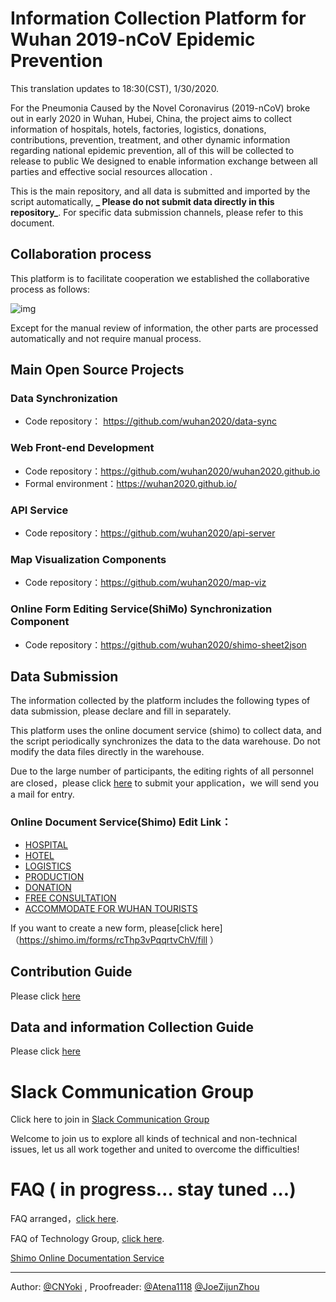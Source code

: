 # Information Collection Platform for Wuhan 2019-nCoV Epidemic Prevention
This translation updates to 18:30(CST), 1/30/2020.

For the Pneumonia Caused by the Novel Coronavirus (2019-nCoV) broke out in early 2020 in Wuhan, Hubei, China, the project aims to collect information of hospitals, hotels, factories, logistics, donations, contributions, prevention, treatment, and other dynamic information regarding national epidemic prevention, all of this will be collected to release to public 
We designed to enable information exchange between all parties and effective social resources allocation . 

This is the main repository, and all data is submitted and imported by the script automatically, **_ Please do not submit data directly in this repository_**. For specific data submission channels, please refer to this document.

## Collaboration process

This platform is to facilitate cooperation we established the collaborative process as follows:

![img](https://yokii.cn/i/en.jpg)

Except for the manual review of information, the other parts are processed automatically and not require manual process.

## Main Open Source Projects

### Data Synchronization

- Code repository： https://github.com/wuhan2020/data-sync

### Web Front-end Development

- Code repository：https://github.com/wuhan2020/wuhan2020.github.io
- Formal environment：https://wuhan2020.github.io/

### API Service

- Code repository：https://github.com/wuhan2020/api-server

### Map Visualization Components

- Code repository：https://github.com/wuhan2020/map-viz

### Online Form Editing Service(ShiMo) Synchronization Component

- Code repository：https://github.com/wuhan2020/shimo-sheet2json

## Data Submission 

The information collected by the platform includes the following types of data submission, please declare and fill in separately.

This platform uses the online document service (shimo) to collect data, and the script periodically synchronizes the data to the data warehouse. Do not modify the data files directly in the warehouse.

Due to the large number of participants, the editing rights of all personnel are closed，please click [here](https://shimo.im/forms/YVJkGrGCWwQPTpqY/fill) to submit your application，we will send you a mail for entry.
### Online Document Service(Shimo) Edit Link：

- [HOSPITAL](https://shimo.im/sheets/q6WP3DpKKgVW63Pr/4WbFN/)
- [HOTEL](https://shimo.im/sheets/Hd9C3QytrJK3RWxG/z1rye/)
- [LOGISTICS](https://shimo.im/sheets/RTHXp3ghtKXY3GcC/MODOC/)
- [PRODUCTION](https://shimo.im/sheets/pchvJ6ddyRHHdXtv/MODOC/)
- [DONATION](https://shimo.im/sheets/W3gxW6cwkYTDY6DD/)
- [FREE CONSULTATION](https://shimo.im/sheets/JgXjYCJJTRQxJ3GP/MODOC/)
- [ACCOMMODATE FOR WUHAN TOURISTS ](https://shimo.im/sheets/pdHRcXyKqJdqPyGJ/MODOC/)

If you want to create a new form, please[click here]（https://shimo.im/forms/rcThp3vPqqrtvChV/fill ）

## Contribution Guide

Please click [here](./CONTRIBUTING.md)

## Data and information Collection Guide
Please click [here](./INFORMATION_GUIDE.md)

# Slack Communication Group
Click here to join in [Slack Communication Group](https://join.slack.com/t/wuhan2020/shared_invite/enQtOTI2NTU1NzU3MTM2LWQ1YjIzMDllYjYzYTE1OTNhMWU4OTZkOGYzOGJhOWM2MzdlMjgwMmZiOWEzYTQwNmJkZDI4OWRmM2Q2ZDM1MTc)

Welcome to join us to explore all kinds of technical and non-technical issues, let us all work together and united to overcome the difficulties!

# FAQ ( in progress…  stay tuned …)

FAQ arranged，[click here](./FAQ.md).

FAQ of Technology Group, [click here](https://shimo.im/docs/JqX9CvrqphPV9T3J/).

[Shimo Online Documentation Service](https://shimo.im/docs/DdWvXvtvpxrqrJ83)

---
Author: [@CNYoki](https://github.com/CNYoki) , Proofreader: [@Atena1118](https://github.com/Atena1118) [@JoeZijunZhou](https://github.com/JoeZijunZhou)

